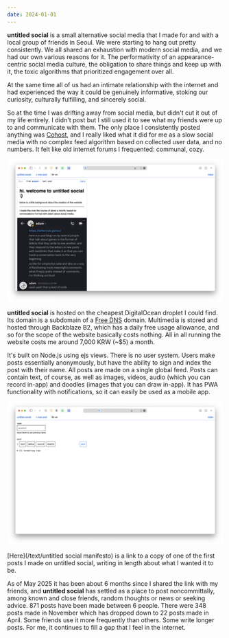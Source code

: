 ```yaml
---
date: 2024-01-01
---
```


**untitled social** is a small alternative social media that I made for and with a local group of friends in Seoul. We were starting to hang out pretty consistently. We all shared an exhaustion with modern social media, and we had our own various reasons for it. The performativity of an appearance-centric social media culture, the obligation to share things and keep up with it, the toxic algorithms that prioritized engagement over all.

At the same time all of us had an intimate relationship with the internet and had experienced the way it could be genuinely informative, stoking our curiosity, culturally fulfilling, and sincerely social.

So at the time I was drifting away from social media, but didn't cut it out of my life entirely. I didn't post but I still used it to see what my friends were up to and communicate with them. The only place I consistently posted anything was [Cohost](https://en.wikipedia.org/wiki/Cohost), and I really liked what it did for me as a slow social media with no complex feed algorithm based on collected user data, and no numbers. It felt like  old internet forums I frequented: communal, cozy.

![A post on untitled social. It's extremely minimal.](attachments/untitled-social.png)

<b>untitled social</b> is hosted on the cheapest DigitalOcean droplet I could find. Its domain is a subdomain of a <a href="https://freedns.afraid.org/subdomain/">Free DNS</a> domain. Multimedia is stored and hosted through Backblaze B2, which has a daily free usage allowance, and so for the scope of the website basically costs nothing. All in all running the website costs me around 7,000 KRW (~$5) a month.

It's built on Node.js using ejs views. There is no user system. Users make posts essentially anonymously, but have the ability to sign and index the post with their name. All posts are made on a single global feed. Posts can contain text, of course, as well as images, videos, audio (which you can record in-app) and doodles (images that you can draw in-app). It has PWA functionality with notifications, so it can easily be used as a mobile app.

![A page where you can write and upload your post.](attachments/untitled-social-post-builder.png)

[Here](/text/untitled social manifesto) is a link to a copy of one of the first posts I made on untitled social, writing in length about what I wanted it to be.

As of May 2025 it has been about 6 months since I shared the link with my friends, and  <b>untitled social</b> has settled as a place to post noncommittally, among known and close friends, random thoughts or news or seeking advice. 871 posts have been made between 6 people. There were 348 posts made in November which has dropped down to 22 posts made in April. Some friends use it more frequently than others. Some write longer posts. For me, it continues to fill a gap that I feel in the internet.